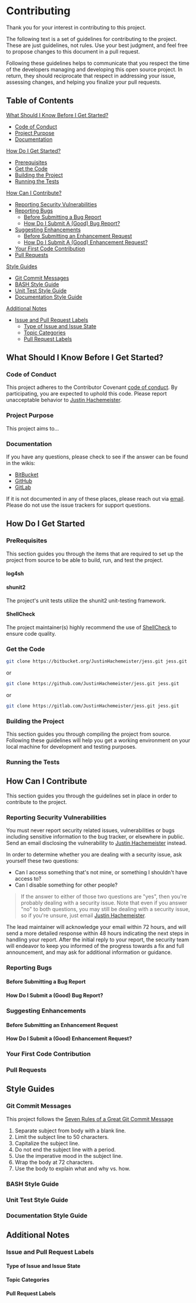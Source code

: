 # Contributing

Thank you for your interest in contributing to this project.

The following text is a set of guidelines for contributing to the project. These are just guidelines, not rules. Use your best judgment, and feel free to propose changes to this document in a pull request.

Following these guidelines helps to communicate that you respect the time of the developers managing and developing this open source project. In return, they should reciprocate that respect in addressing your issue, assessing changes, and helping you finalize your pull requests.

## Table of Contents

[What Should I Know Before I Get Started?](#what-should-i-know-before-i-get-started)
  * [Code of Conduct](#code-of-conduct)
  * [Project Purpose](#project-purpose)
  * [Documentation](#documentation)

[How Do I Get Started?](#how-do-i-get-started?)
  * [Prerequisites](#prerequisites)
  * [Get the Code](#get-the-code)
  * [Building the Project](#building-the-project)
  * [Running the Tests](#running-the-tests)

[How Can I Contribute?](#how-can-i-contribute)
  * [Reporting Security Vulnerabilities](#reporting-security-vulnerabilities)
  * [Reporting Bugs](#reporting-bugs)
    * [Before Submitting a Bug Report](#before-submitting-a-bug-report)
    * [How Do I Submit A (Good) Bug Report?](#how-do-i-submit-a-good-bug-report)
  * [Suggesting Enhancements](#suggesting-enhancements)
    * [Before Submitting an Enhancement Request](#before-submitting-an-enhancement-request)
    * [How Do I Submit A (Good) Enhancement Request?](#how-do-i-submit-a-good-enhancement-request)
  * [Your First Code Contribution](#your-first-code-contribution)
  * [Pull Requests](#pull-requests)

[Style Guides](#style-guides)
  * [Git Commit Messages](#git-commit-messages)
  * [BASH Style Guide](#bash-style-guide)
  * [Unit Test Style Guide](#unit-test-style-guide)
  * [Documentation Style Guide](#documentation-style-guide)

[Additional Notes](#additional-notes)
  * [Issue and Pull Request Labels](#issue-and-pull-request-labels)
    * [Type of Issue and Issue State](#type-of-issue-and-issue-state)
    * [Topic Categories](#topic-categories)
    * [Pull Request Labels](#pull-request-labels)

## What Should I Know Before I Get Started?

### Code of Conduct

This project adheres to the Contributor Covenant [code of conduct](CODE_OF_CONDUCT.md). By participating, you are expected to uphold this code. Please report unacceptable behavior to [Justin Hachemeister](mailto:f204631e@opayq.com).

### Project Purpose

This project aims to...

### Documentation

If you have any questions, please check to see if the answer can be found in the wikis:

* [BitBucket](https://bitbucket.org/justinhachemeister/jess/wiki/)
* [GitHub](https://github.com/justinhachemeister/jess/wiki)
* [GitLab](https://gitlab.com/justinhachemeister/jess/wikis/)

If it is not documented in any of these places, please reach out via [email](mailto:f204631e@opayq.com). Please do not use the issue trackers for support questions.

## How Do I Get Started

### PreRequisites

This section guides you through the items that are required to set up the project from source to be able to build, run, and test the project.

#### log4sh

#### shunit2

The project's unit tests utilize the shunit2 unit-testing framework.

#### ShellCheck

The project maintainer(s) highly recommend the use of [ShellCheck]() to ensure code quality.

### Get the Code

```sh
git clone https://bitbucket.org/JustinHachemeister/jess.git jess.git
```

or

```sh
git clone https://github.com/JustinHachemeister/jess.git jess.git
```

or

```sh
git clone https://gitlab.com/JustinHachemeister/jess.git jess.git
```

### Building the Project

This section guides you through compiling the project from source. Following these guidelines will help you get a working environment on your local machine for development and testing purposes.

### Running the Tests

## How Can I Contribute

This section guides you through the guidelines set in place in order to contribute to the project.

### Reporting Security Vulnerabilities

You must never report security related issues, vulnerabilities or bugs including sensitive information to the bug tracker, or elsewhere in public. Send an email disclosing the vulnerability to [Justin Hachemeister](mailto:f204631e@opayq.com) instead.

In order to determine whether you are dealing with a security issue, ask yourself these two questions:
* Can I access something that's not mine, or something I shouldn't have access to?
* Can I disable something for other people?

> If the answer to either of those two questions are "yes", then you're probably dealing with a security issue. Note that even if you answer "no" to both questions, you may still be dealing with a security issue, so if you're unsure, just email [Justin Hachemeister](mailto:f204631e@opayq.com).

The lead maintainer will acknowledge your email within 72 hours, and will send a more detailed response within 48 hours indicating the next steps in handling your report. After the initial reply to your report, the security team will endeavor to keep you informed of the progress towards a fix and full announcement, and may ask for additional information or guidance.

### Reporting Bugs

#### Before Submitting a Bug Report

#### How Do I Submit a (Good) Bug Report?

### Suggesting Enhancements

#### Before Submitting an Enhancement Request

#### How Do I Submit a (Good) Enhancement Request?

### Your First Code Contribution

### Pull Requests

## Style Guides

### Git Commit Messages

This project follows the [Seven Rules of a Great Git Commit Message](https://chris.beams.io/posts/git-commit/#seven-rules)
1. Separate subject from body with a blank line.
2. Limit the subject line to 50 characters.
3. Capitalize the subject line.
4. Do not end the subject line with a period.
5. Use the imperative mood in the subject line.
6. Wrap the body at 72 characters.
7. Use the body to explain what and why vs. how.

### BASH Style Guide

### Unit Test Style Guide

### Documentation Style Guide

## Additional Notes

### Issue and Pull Request Labels

#### Type of Issue and Issue State

#### Topic Categories

#### Pull Request Labels
